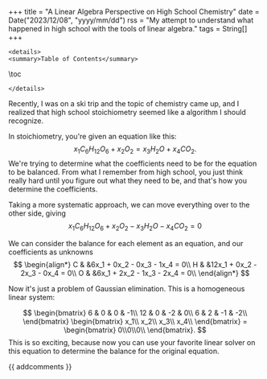 +++
title = "A Linear Algebra Perspective on High School Chemistry"
date = Date("2023/12/08", "yyyy/mm/dd")
rss = "My attempt to understand what happened in high school with the tools of linear algebra."
tags = String[]
+++
~~~
<details>
<summary>Table of Contents</summary>
~~~
\toc
~~~
</details>
~~~

Recently, I was on a ski trip and the topic of chemistry came up, and I realized that high school stoichiometry seemed like a algorithm I should recognize.

In stoichiometry, you're given an equation like this: $$x_1C_6H_{12}O_6 + x_2O_2 = x_3H_2O + x_4CO_2.$$
We're trying to determine what the coefficients need to be for the equation to be balanced. From what I remember from high school, you just think really hard until you figure out what they need to be, and that's how you determine the coefficients.

Taking a more systematic approach, we can move everything over to the other side, giving
$$x_1C_6H_{12}O_6 + x_2O_2 - x_3H_2O - x_4CO_2 = 0$$

We can consider the balance for each element as an equation, and our coefficients as unknowns
$$
\begin{align*}
C & &6x_1 + 0x_2 - 0x_3 - 1x_4 = 0\\
H & &12x_1 + 0x_2 - 2x_3 - 0x_4 = 0\\
O & &6x_1 + 2x_2 - 1x_3 - 2x_4 = 0\\
\end{align*}
$$

Now it's just a problem of Gaussian elimination. This is a homogeneous linear system:

$$
\begin{bmatrix}
6 & 0 & 0 & -1\\
12 & 0 & -2 & 0\\
6 & 2 & -1 & -2\\
\end{bmatrix}
\begin{bmatrix}
x_1\\
x_2\\
x_3\\
x_4\\
\end{bmatrix}
= \begin{bmatrix}
0\\0\\0\\
\end{bmatrix}.
$$
This is so exciting, because now you can use your favorite linear solver on this equation to determine the balance for the original equation.

{{ addcomments }}
